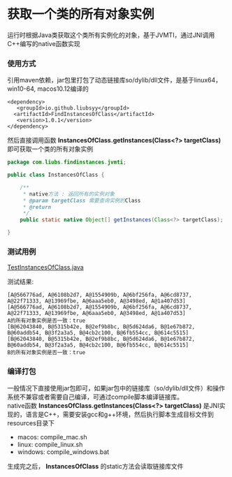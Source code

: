 # 获取一个类的所有对象实例

运行时根据Java类获取这个类所有实例化的对象，基于JVMTI，通过JNI调用C++编写的native函数实现<br>

### 使用方式
引用maven依赖，jar包里打包了动态链接库so/dylib/dll文件，是基于linux64，win10-64, macos10.12编译的
```
<dependency>
   <groupId>io.github.liubsyy</groupId>
  <artifactId>FindInstancesOfClass</artifactId>
   <version>1.0.1</version>
</dependency>
```

然后直接调用函数 **InstancesOfClass.getInstances(Class<?> targetClass)** 即可获取一个类的所有对象实例
```java
package com.liubs.findinstances.jvmti;

public class InstancesOfClass {

    /**
     * native方法 : 返回所有的实例对象
     * @param targetClass 需要查询实例的Class
     * @return
     */
    public static native Object[] getInstances(Class<?> targetClass);

}

```


### 测试用例
[TestInstancesOfClass.java](./src/test/java/TestInstancesOfClass.java)

测试结果: 
```
[A@566776ad, A@6108b2d7, A@1554909b, A@6bf256fa, A@6cd8737, A@22f71333, A@13969fbe, A@6aaa5eb0, A@3498ed, A@1a407d53]
[A@566776ad, A@6108b2d7, A@1554909b, A@6bf256fa, A@6cd8737, A@22f71333, A@13969fbe, A@6aaa5eb0, A@3498ed, A@1a407d53]
A的所有对象实例是否一致：true
[B@62043840, B@5315b42e, B@2ef9b8bc, B@5d624da6, B@1e67b872, B@60addb54, B@3f2a3a5, B@4cb2c100, B@6fb554cc, B@614c5515]
[B@62043840, B@5315b42e, B@2ef9b8bc, B@5d624da6, B@1e67b872, B@60addb54, B@3f2a3a5, B@4cb2c100, B@6fb554cc, B@614c5515]
B的所有对象实例是否一致：true
```

### 编译打包
一般情况下直接使用jar包即可，如果jar包中的链接库（so/dylib/dll文件）和操作系统不兼容或者需要自己编译，可通过compile脚本编译链接库。<br>
native函数 **InstancesOfClass.getInstances(Class<?> targetClass)**  是JNI实现的，语言是C++，需要安装gcc和g++环境，然后执行脚本生成目标文件到resources目录下

- macos: compile_mac.sh
- linux: compile_linux.sh
- windows: compile_windows.bat

生成完之后， **InstancesOfClass** 的static方法会读取链接库文件


